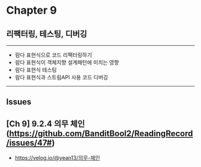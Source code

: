 # Chapter 9
## 리팩터링, 테스팅, 디버깅

---
- 람다 표현식으로 코드 리팩터링하기
- 람다 표현식이 객체지향 설계패턴에 미치는 영향
- 람다 표현식 테스팅
- 람다 표현식과 스트림API 사용 코드 디버깅


---
## Issues

## [Ch 9] 9.2.4 의무 체인 (https://github.com/BanditBool2/ReadingRecord/issues/47#)
- https://velog.io/@yean13/의무-체인
